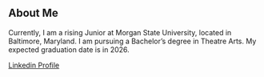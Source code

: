 ## About Me
Currently, I am a rising Junior at Morgan State University, located in Baltimore, Maryland. I am pursuing a Bachelor’s degree in Theatre Arts. My expected graduation date is in 2026.

[Linkedin Profile](www.linkedin.com/in/asaiahya-green-789909272)

